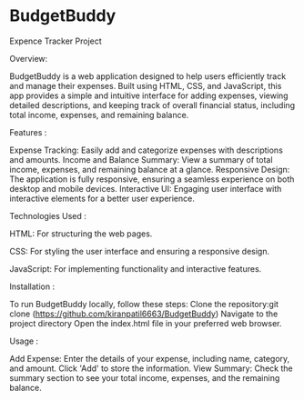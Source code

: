 # BudgetBuddy
Expence Tracker Project

Overview:

BudgetBuddy is a web application designed to help users efficiently track and manage their expenses. Built using HTML, CSS, and JavaScript, this app provides a simple and intuitive interface for adding expenses, viewing detailed descriptions, and keeping track of overall financial status, including total income, expenses, and remaining balance.

Features :

Expense Tracking: Easily add and categorize expenses with descriptions and amounts.
Income and Balance Summary: View a summary of total income, expenses, and remaining balance at a glance.
Responsive Design: The application is fully responsive, ensuring a seamless experience on both desktop and mobile devices.
Interactive UI: Engaging user interface with interactive elements for a better user experience.

Technologies Used :

HTML: For structuring the web pages.

CSS: For styling the user interface and ensuring a responsive design.

JavaScript: For implementing functionality and interactive features.

Installation :

To run BudgetBuddy locally, follow these steps:
Clone the repository:git clone 
(https://github.com/kiranpatil6663/BudgetBuddy)
Navigate to the project directory
Open the index.html file in your preferred web browser.

Usage :

Add Expense: Enter the details of your expense, including name, category, and amount. Click 'Add' to store the information.
View Summary: Check the summary section to see your total income, expenses, and the remaining balance.

